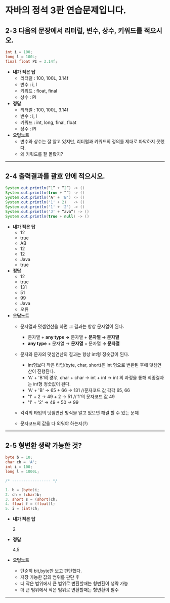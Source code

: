 # 자바의 정석 3판 연습문제입니다.

## 2-3 다음의 문장에서 리터럴, 변수, 상수, 키워드를 적으시오.

```java
int i = 100;
long l = 100L;
final float PI = 3.14f;
```

- **내가 적은 답**
    - 리터럴 : 100, 100L, 3.14f
    - 변수 : i, l
    - 키워드 : float, final
    - 상수 : PI
- **정답**
    - 리터럴 : 100, 100L, 3.14f
    - 변수 : i, l
    - 키워드 : int, long, final, float
    - 상수 : PI
- **오답노트**
    - 변수와 상수는 잘 알고 있지만, 리터럴과 키워드의 정의를 제대로 파악하지 못했다.
    - 왜 키워드를 잘 몰랐지?

---

## 2-4 출력결과를 괄호 안에 적으시오.

```java
System.out.println(“1” + “2”) -> ()
System.out.println(true + “”) -> ()
System.out.println(‘A' + 'B') -> ()
System.out.println('1' + 2)   -> ()
System.out.println('1' + '2') -> ()
System.out.println('J' + “ava”) -> ()
System.out.println(true + null) -> ()
```

- **내가 적은 답**
    - 12
    - true
    - AB
    - 12
    - 12
    - Java
    - true
- **정답**
    - 12
    - true
    - 131
    - 51
    - 99
    - Java
    - 오류
- **오답노트**
    - 문자열과 덧셈연산을 하면 그 결과는 항상 문자열이 된다.
        - 문자열 + **any type →** 문자열 + **문자열 → 문자열**
        - **any type** + 문자열 → **문자열** + 문자열 **→ 문자열**
    - 문자와 문자의 덧셈연산의 결과는 항상 int형 정숫값이 된다.
        - int형보다 작은 타입(byte, char, short)은 int 형으로 변환된 후에 덧셈연산이 진행된다.
        - 'A' + 'B'의 경우, char + char → int + int  → int 의 과정을 통해 최종결과는 int형 정숫값이 된다.
        - 'A' + 'B' → 65 + 66 → 131 //문자코드 값 각각 65, 66
        - '1' + 2 → 49 + 2 → 51 //'1'의 문자코드 값 49
        - '1' + '2' → 49 + 50 → 99
        
    - 각각의 타입의 덧셈연산 방식을 알고 있으면 해결 할 수 있는 문제
    - 문자코드의 값을 다 외워야 하는지(?)
    

---

## 2-5 형변환 생략 가능한 것?

```java
byte b = 10;
char ch = 'A';
int i = 100;
long l = 1000L;

/* ----------------- */

1. b = (byte)i;
2. ch = (char)b;
3. short s = (short)ch;
4. float f = (float)l;
5. i = (int)ch;
```

- **내가 적은 답**
    
    2
    
- **정답**
    
    4,5
    
- **오답노트**
    - 단순히 bit,byte만 보고 판단했다.
    - 저장 가능한 값의 범위를 판단 후
    - 더 작은 범위에서 큰 범위로 변환할때는 형변환이 생략 가능
    - 더 큰 범위에서 작은 범위로 변환할때는 형변환이 필수

---

##
